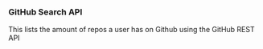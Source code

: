 ### GitHub Search API

This lists the amount of repos a user has on Github using the GitHub REST API
